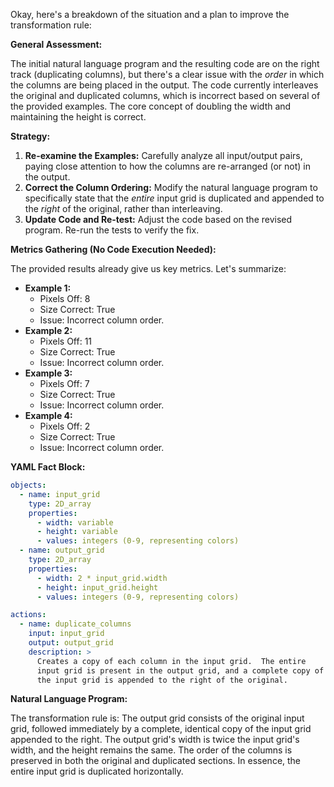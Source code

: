 Okay, here's a breakdown of the situation and a plan to improve the transformation rule:

**General Assessment:**

The initial natural language program and the resulting code are on the right track (duplicating columns), but there's a clear issue with the *order* in which the columns are being placed in the output. The code currently interleaves the original and duplicated columns, which is incorrect based on several of the provided examples. The core concept of doubling the width and maintaining the height is correct.

**Strategy:**

1.  **Re-examine the Examples:** Carefully analyze all input/output pairs, paying close attention to how the columns are re-arranged (or not) in the output.
2.  **Correct the Column Ordering:** Modify the natural language program to specifically state that the *entire* input grid is duplicated and appended to the *right* of the original, rather than interleaving.
3.  **Update Code and Re-test:** Adjust the code based on the revised program.  Re-run the tests to verify the fix.

**Metrics Gathering (No Code Execution Needed):**

The provided results already give us key metrics. Let's summarize:

*   **Example 1:**
    *   Pixels Off: 8
    *   Size Correct: True
    *   Issue: Incorrect column order.
*   **Example 2:**
    *   Pixels Off: 11
    *   Size Correct: True
    *   Issue: Incorrect column order.
*   **Example 3:**
    *   Pixels Off: 7
    *   Size Correct: True
    *   Issue: Incorrect column order.
*   **Example 4:**
    *    Pixels Off: 2
    *    Size Correct: True
    *    Issue: Incorrect column order.

**YAML Fact Block:**


```yaml
objects:
  - name: input_grid
    type: 2D_array
    properties:
      - width: variable
      - height: variable
      - values: integers (0-9, representing colors)
  - name: output_grid
    type: 2D_array
    properties:
      - width: 2 * input_grid.width
      - height: input_grid.height
      - values: integers (0-9, representing colors)

actions:
  - name: duplicate_columns
    input: input_grid
    output: output_grid
    description: >
      Creates a copy of each column in the input grid.  The entire
      input grid is present in the output grid, and a complete copy of
      the input grid is appended to the right of the original.
```


**Natural Language Program:**

The transformation rule is: The output grid consists of the original input grid, followed immediately by a complete, identical copy of the input grid appended to the right. The output grid's width is twice the input grid's width, and the height remains the same. The order of the columns is preserved in both the original and duplicated sections. In essence, the entire input grid is duplicated horizontally.
